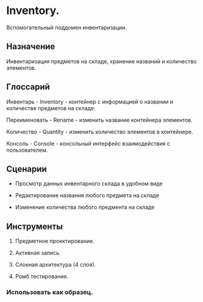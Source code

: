 # Inventory.

Вспомогательный поддомен инвентаризации.

## Назначение

Инвентаризация предметов на складе, хранение названий и количество элементов.

## Глоссарий

Инвентарь - Inventory - контейнер с информацией о названии и количестве предметов на складе.

Переименовать - Rename - изменить название контейнера элементов.

Количество - Quantity - изменить количество элементов в контейнере.

Консоль - Console - консольный интерфейс взаимодействия с пользователем.

## Сценарии

- Просмотр данных инвентарного склада в удобном виде

- Редактирование названия любого предмета на складе

- Изменение количества любого предмента на складе

## Инструменты

1) Предметное проектирование.

2) Активная запись.

3) Слоеная архитектура (4 слоя).

4) Ромб тестирования.

### Использовать как образец.

